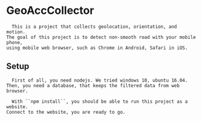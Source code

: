 # GeoAccCollector
      This is a project that collects geolocation, orientation, and motion.
    The goal of this project is to detect non-smooth road with your mobile phone,
    using mobile web browser, such as Chrome in Android, Safari in iOS.

## Setup
      First of all, you need nodejs. We tried windows 10, ubuntu 16.04.
    Then, you need a database, that keeps the filtered data from web browser.
    
      With ``npm install``, you should be able to run this project as a website.
    Connect to the website, you are ready to go.

